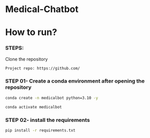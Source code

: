 # Medical-Chatbot


# How to run?
### STEPS:

Clone the repository

```bash
Project repo: https://github.com/
```
### STEP 01- Create a conda environment after opening the repository

```bash
conda create -n medicalbot python=3.10 -y
```

```bash
conda activate medicalbot
```


### STEP 02- install the requirements
```bash
pip install -r requirements.txt
```
